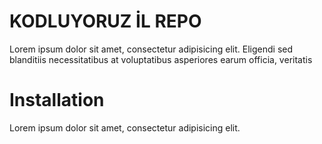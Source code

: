 # **KODLUYORUZ İL REPO**
Lorem ipsum dolor sit amet, consectetur adipisicing elit. Eligendi sed blanditiis necessitatibus at voluptatibus asperiores earum officia, veritatis

# **Installation**
Lorem ipsum dolor sit amet, consectetur adipisicing elit.
[]()
